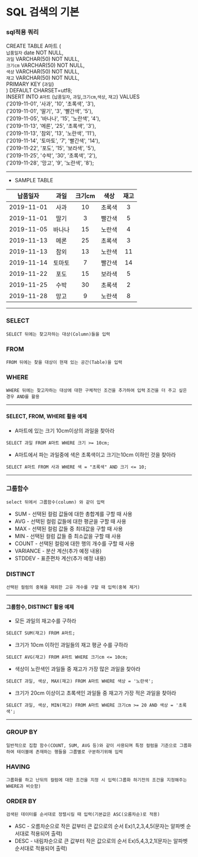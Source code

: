 # SQL 검색의 기본
### sql적용 쿼리
CREATE TABLE A마트 (  
  `납품일자` date NOT NULL,  
  `과일` VARCHAR(50) NOT NULL,  
  `크기cm` VARCHAR(50) NOT NULL,  
  `색상` VARCHAR(50) NOT NULL,  
  `재고` VARCHAR(50) NOT NULL,  
  PRIMARY KEY (`과일`)  
) DEFAULT CHARSET=utf8;  
INSERT INTO `A마트` (`납품일자`, `과일`,`크기cm`,`색상`, `재고`) VALUES  
  ('2019-11-01', '사과', '10', '초록색', '3'),  
  ('2019-11-01', '딸기', '3', '빨간색', '5'),  
  ('2019-11-05', '바나나', '15', '노란색', '4'),  
  ('2019-11-13', '메론', '25', '초록색', '3'),  
  ('2019-11-13', '참외', '13', '노란색', '11'),  
  ('2019-11-14', '토마토', '7', '빨간색', '14'),  
  ('2019-11-22', '포도', '15', '보라색', '5'),  
  ('2019-11-25', '수박', '30', '초록색', '2'),  
  ('2019-11-28', '망고', '9', '노란색', '8');  
  
---

- SAMPLE TABLE  

|납품일자|과일|크기cm|색상|재고|
|:---:|:---:|:---:|:---:|:---:|
|2019-11-01|사과|10|초록색|3|
|2019-11-01|딸기|3|빨간색|5|
|2019-11-05|바나나|15|노란색|4|
|2019-11-13|메론|25|초록색|3|
|2019-11-13|참외|13|노란색|11|
|2019-11-14|토마토|7|빨간색|14|
|2019-11-22|포도|15|보라색|5|
|2019-11-25|수박|30|초록색|2
|2019-11-28|망고|9|노란색|8|
---

### SELECT
`SELECT 뒤에는 찾고자하는 대상(Column)들을 입력`
### FROM
`FROM 뒤에는 찾을 대상이 현재 있는 공간(Table)을 입력`
### WHERE
`WHERE 뒤에는 찾고자하는 대상에 대한 구체적인 조건을 추가하여 입력`
`조건을 더 주고 싶은 경우 AND를 활용`  

---
#### SELECT, FROM, WHERE 활용 예제
- A마트에 있는 크기 10cm이상의 과일을 찾아라
```
SELECT 과일 FROM A마트 WHERE 크기 >= 10cm;
```
- A마트에서 파는 과일중에 색은 초록색이고 크기는10cm 이하인 것을 찾아라
```
SELECT A마트 FROM 사과 WHERE 색 = "초록색" AND 크기 <= 10;
```

---
### 그룹함수
`select 뒤에서 그룹함수(column) 와 같이 입력`
- SUM - 선택된 컬럼 값들에 대한 총합계를 구할 때 사용
- AVG - 선택된 컬럼 값들에 대한 평균을 구할 때 사용
- MAX - 선택된 컬럼 값들 중 최대값을 구할 때 사용
- MIN - 선택된 컬럼 값들 중 최소값을 구할 때 사용
- COUNT - 선택된 컬럼에 대한 행의 개수를 구할 때 사용
- VARIANCE - 분산 계산(추가 예정 내용)
- STDDEV - 표준편차 계산(추가 예정 내용)

### DISTINCT
`선택된 컬럼의 중복을 제외한 고유 개수를 구할 때 입력(중복 제거)`  

---
#### 그룹함수, DISTINCT 활용 예제
- 모든 과일의 재고수를 구하라
```
SELECT SUM(재고) FROM A마트;
```
- 크기가 10cm 이하인 과일들의 재고 평균 수를 구하라
```
SELECT AVG(재고) FROM A마트 WHERE 크기cm <= 10cm;
```
- 색상이 노란색인 과일들 중 재고가 가장 많은 과일을 찾아라
```
SELECT 과일, 색상, MAX(재고) FROM A마트 WHERE 색상 = '노란색';
```
- 크기가 20cm 이상이고 초록색인 과일들 중 재고가 가장 적은 과일을 찾아라
```
SELECT 과일, 색상, MIN(재고) FROM A마트 WHERE 크기cm >= 20 AND 색상 = '초록색';
```
---
### GROUP BY
`일반적으로 집합 함수(COUNT, SUM, AVG 등)와 같이 사용되며 특정 컬럼을 기준으로 그룹화하여 테이블에 존재하는 행들을 그룹별로 구분하기위해 입력`


### HAVING
 `그룹화를 하고 난뒤의 컬럼에 대한 조건을 지정 시 입력(그룹화 하기전의 조건을 지정해주는 WHERE과 비슷함)`

### ORDER BY
`검색된 데이터를 순서대로 정렬시킬 때 입력(기본값은 ASC(오름차순)로 적용)`
- ASC - 오름차순으로 작은 값부터 큰 값으로의 순서 Ex)1,2,3,4,5(문자는 알파벳 순서대로 적용되어 출력)
- DESC - 내림차순으로 큰 값부터 작은 값으로의 순서 Ex)5,4,3,2,1(문자는 알파벳 순서대로 적용되어 출력)




